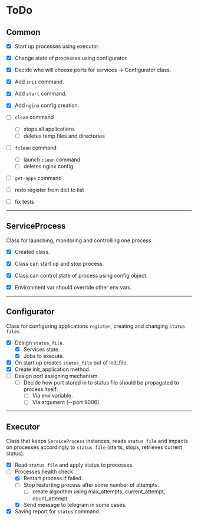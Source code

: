 # ToDo

## Common

- [x] Start up processes using executor.
- [x] Change state of processes using configurator.
- [x] Decide who will choose ports for services -> Configurator class.

- [x] Add `init` command.
- [x] Add `start` command.
- [x] Add `nginx` config creation.

- [ ] `clean` command
  - [ ] stops all applications
  - [ ] deletes temp files and directories

- [ ] `fclean` command
  - [ ] launch `clean` command 
  - [ ] deletes nginx config

- [ ] `get-apps` command
- [ ] redo register from dict to list
- [ ] fix tests

---
## ServiceProcess
Class for launching, monitoring and controlling one process.
- [x] Created class.
- [x] Class can start up and stop process.
- [x] Class can control state of process using config object.
- [x] Environment var should override other env vars.


---
## Configurator

Class for configuring applications `register`, creating and changing `status files`

- [x] Design `status_file`.
  - [x] Services state.
  - [x] Jobs to execute.
- [x] On start up creates `status_file` out of init_file.
- [x] Create init_application method.
- [ ] Design port assigning mechanism.
  - [ ] Decide how port stored in to status file should be propagated to process itself:
    - [ ] Via env variable.
    - [ ] Via argument (--port 9006).

---
## Executor
Class that keeps `ServiceProcess` instances, reads `status file` and impacts on processes accordingly to `status file` (starts, stops, retrieves current status).

- [x] Read `status file` and apply status to processes.
- [ ] Processes health check.
  - [x] Restart process if failed.
  - [ ] Stop restarting process after some number of attempts.
    - [ ] create algorithm using max_attempts, current_attempt, count_attempt
  - [x] Send message to telegram in some cases.
- [x] Saving report for `status` command.
